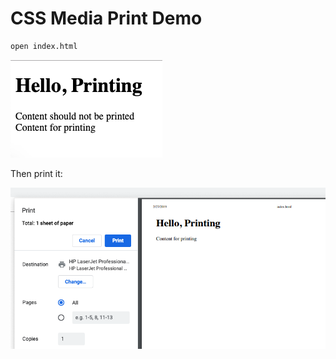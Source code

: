 CSS Media Print Demo
====================

```
open index.html
```

![html](./images/html.png)

Then print it:

![print](./images/print.png)
